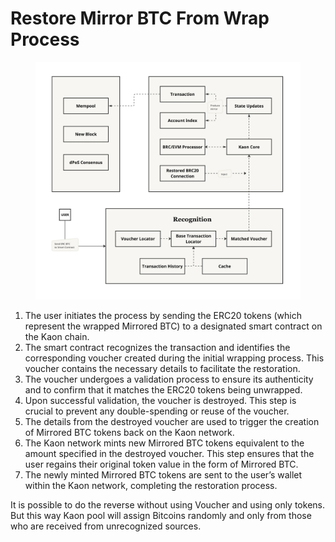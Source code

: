 # Restore Mirror BTC From Wrap Process

<figure><img src="../.gitbook/assets/image (6).png" alt=""><figcaption></figcaption></figure>

1. The user initiates the process by sending the ERC20 tokens (which represent the wrapped Mirrored BTC) to a designated smart contract on the Kaon chain.
2. The smart contract recognizes the transaction and identifies the corresponding voucher created during the initial wrapping process. This voucher contains the necessary details to facilitate the restoration.
3. The voucher undergoes a validation process to ensure its authenticity and to confirm that it matches the ERC20 tokens being unwrapped.
4. Upon successful validation, the voucher is destroyed. This step is crucial to prevent any double-spending or reuse of the voucher.
5. The details from the destroyed voucher are used to trigger the creation of Mirrored BTC tokens back on the Kaon network.
6. The Kaon network mints new Mirrored BTC tokens equivalent to the amount specified in the destroyed voucher. This step ensures that the user regains their original token value in the form of Mirrored BTC.
7. The newly minted Mirrored BTC tokens are sent to the user’s wallet within the Kaon network, completing the restoration process.

It is possible to do the reverse without using Voucher and using only tokens. But this way Kaon pool will assign Bitcoins randomly and only from those who are received from unrecognized sources.
